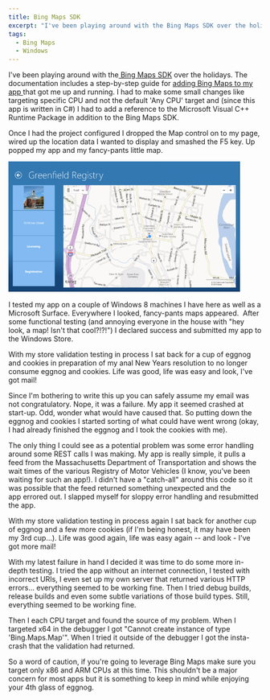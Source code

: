```yaml
---
title: Bing Maps SDK
excerpt: "I've been playing around with the Bing Maps SDK over the holidays and ran into a gotcha with x64 compatibility. "
tags:
  - Bing Maps
  - Windows
---
```

I've been playing around with the<a href="http://msdn.microsoft.com/en-us/library/hh846481.aspx" target="_blank"> Bing Maps SDK</a> over the holidays. The documentation includes a step-by-step guide for <a href="http://msdn.microsoft.com/en-us/library/hh855146.aspx" target="_blank">adding Bing Maps to my app </a>that got me up and running. I had to make some small changes like targeting specific CPU and not the default 'Any CPU' target and (since this app is written in C#) I had to add a reference to the Microsoft Visual C++ Runtime Package in addition to the Bing Maps SDK.

Once I had the project configured I dropped the Map control on to my page, wired up the location data I wanted to display and smashed the F5 key. Up popped my app and my fancy-pants little map.

<img class="alignright  wp-image-1141" alt="App Shot" src="/assets/wp/2012/12/screenshot_11162012_005635-768x432.png" width="461" height="259" />

I tested my app on a couple of Windows 8 machines I have here as well as a Microsoft Surface. Everywhere I looked, fancy-pants maps appeared.  After some functional testing (and annoying everyone in the house with "hey look, a map! Isn't that cool?!?!") I declared success and submitted my app to the Windows Store.

With my store validation testing in process I sat back for a cup of eggnog and cookies in preparation of my anal New Years resolution to no longer consume eggnog and cookies. Life was good, life was easy and look, I've got mail!

Since I'm bothering to write this up you can safely assume my email was not congratulatory. Nope, it was a failure. My app it seemed crashed at start-up. Odd, wonder what would have caused that. So putting down the eggnog and cookies I started sorting of what could have went wrong (okay, I had already finished the eggnog and I took the cookies with me).

The only thing I could see as a potential problem was some error handling around some REST calls I was making. My app is really simple, it pulls a feed from the Massachusetts Department of Transportation and shows the wait times of the various Registry of Motor Vehicles (I know, you've been waiting for such an app!). I didn't have a "catch-all" around this code so it was possible that the feed returned something unexpected and the app errored out. I slapped myself for sloppy error handling and resubmitted the app.

With my store validation testing in process again I sat back for another cup of eggnog and a few more cookies (if I'm being honest, it may have been my 3rd cup...). Life was good again, life was easy again -- and look - I've got more mail!

With my latest failure in hand I decided it was time to do some more in-depth testing. I tried the app without an internet connection, I tested with incorrect URIs, I even set up my own server that returned various HTTP errors... everything seemed to be working fine. Then I tried debug builds, release builds and even some subtle variations of those build types. Still, everything seemed to be working fine.

Then I each CPU target and found the source of my problem. When I targeted x64 in the debugger I got "Cannot create instance of type 'Bing.Maps.Map'". When I tried it outside of the debugger I got the insta-crash that the validation had returned.

So a word of caution, if you're going to leverage Bing Maps make sure you target only x86 and ARM CPUs at this time. This shouldn't be a major concern for most apps but it is something to keep in mind while enjoying your 4th glass of eggnog.